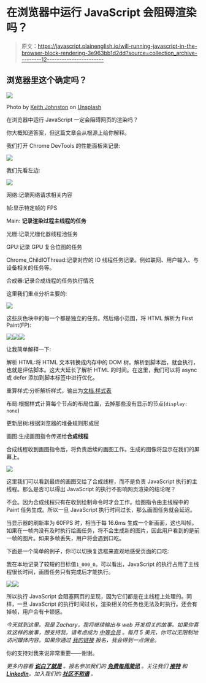 # 在浏览器中运行 JavaScript 会阻碍渲染吗？

> 原文：<https://javascript.plainenglish.io/will-running-javascript-in-the-browser-block-rendering-3e963bb1d2dd?source=collection_archive---------12----------------------->

## 浏览器里这个确定吗？

![](img/948084a1ad4bc4bb83a95ff72dbc8889.png)

Photo by [Keith Johnston](https://unsplash.com/@acfb5071?utm_source=medium&utm_medium=referral) on [Unsplash](https://unsplash.com?utm_source=medium&utm_medium=referral)

在浏览器中运行 JavaScript 一定会阻碍网页的渲染吗？

你大概知道答案，但这篇文章会从根源上给你解释。

我们打开 Chrome DevTools 的性能面板来记录:

![](img/1f152daf4668812b86feb508031e292e.png)

我们先看左边:

![](img/8257914bcfdd6610fa3f5a62c46741fc.png)

网络:记录网络请求相关内容

帧:显示特定帧的 FPS

Main: **记录渲染过程主线程的任务**

光栅:记录光栅化器线程池任务

GPU:记录 GPU 复合位图的任务

Chrome_ChildIOThread:记录对应的 IO 线程任务记录。例如联网、用户输入、与设备相关的任务等。

合成器:记录合成线程的任务执行情况

这里我们重点分析主要的:

![](img/b17b3a906f315ee83074adb30db86744.png)

这些灰色块中的每一个都是独立的任务。然后缩小范围，将 HTML 解析为 First Paint(FP):

![](img/4afc5b1dd5bd483fa44f382a89345185.png)![](img/73a4e187fe2228ae52cd9cd35f644311.png)![](img/df30824860f5ee65f6c22fa208a18d95.png)

让我简单解释一下:

解析 HTML:将 HTML 文本转换成内存中的 DOM 树。解析到脚本后，就会执行，也就是评估脚本。这大大延长了解析 HTML 的时间。在这里，我们可以将 async 或 defer 添加到脚本标签中进行优化。

重算样式:分析解析样式，输出为[文档.样式表](https://developer.mozilla.org/en-US/docs/Web/API/Document/styleSheets)

布局:根据样式计算每个节点的布局位置，去掉那些没有显示的节点(`display: none`)

更新层树:根据浏览器的堆叠规则形成层

画图:生成画图指令传递给**合成线程**

合成线程收到画图指令后，将负责后续的画图工作。生成的图像将显示在我们的屏幕上。

![](img/1afc17e76f4e4b1568768367ee7493b9.png)

这里我们可以看到最终的画图交给了合成线程，而不是负责 JavaScript 执行的主线程。那么是否可以得出 JavaScript 的执行不影响网页渲染的结论呢？

不会。因为合成线程只有在收到绘制命令时才会工作。绘图指令由主线程中的 Paint 任务生成。所以一旦 JavaScript 执行时间过长，那么画图任务就会延迟。

当显示器的刷新率为 60FPS 时，相当于每 16.6ms 生成一个新画面，这也叫帧。如果在一帧内没有及时执行绘画任务，将不会生成新的图片，因此用户看到的是前一帧的图片。如果多帧丢失，用户将会遇到口吃。

下面是一个简单的例子，你可以切换复选框来直观地感受页面的口吃:

我在本地记录了较短的目标值`1_000_0`。可以看出，JavaScript 的执行占用了主线程很长时间，画图任务只有完成后才能执行。

![](img/1235ba9677be8a4c5d5d62b4b374c50a.png)![](img/c44acdb43461c962201897a5db3fe632.png)

所以执行 JavaScript 会阻塞网页的呈现，因为它们都是在主线程上处理的。同样，一旦 JavaScript 的执行时间过长，渲染相关的任务也无法及时执行。还会有掉帧，用户会有卡顿感。

*今天就到这里。我是 Zachary，我将继续输出与 web 开发相关的故事。如果你喜欢这样的故事，想支持我，请考虑成为* [*中等会员*](https://medium.com/@islizeqiang/membership) *。每月 5 美元，你可以无限制地访问媒体内容。如果你通过* [*我的链接*](https://medium.com/@islizeqiang/membership) *报名，我会得到一点佣金。*

你的支持对我来说非常重要——谢谢。

*更多内容看* [***说白了就是***](https://plainenglish.io/) *。报名参加我们的* [***免费每周简讯***](http://newsletter.plainenglish.io/) *。关注我们* [***推特***](https://twitter.com/inPlainEngHQ) *和*[***LinkedIn***](https://www.linkedin.com/company/inplainenglish/)*。加入我们的* [***社区不和谐***](https://discord.gg/GtDtUAvyhW) *。*